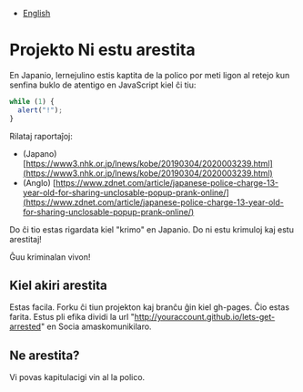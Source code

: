 - [English](README.en.md)

# Projekto Ni estu arestita

En Japanio, lernejulino estis kaptita de la polico por meti ligon al retejo kun senfina buklo de atentigo en JavaScript kiel ĉi tiu:

```js
while (1) {
  alert("!");
}
```

Rilataj raportaĵoj:

- (Japano) [https://www3.nhk.or.jp/lnews/kobe/20190304/2020003239.html](https://www3.nhk.or.jp/lnews/kobe/20190304/2020003239.html)
- (Anglo) [https://www.zdnet.com/article/japanese-police-charge-13-year-old-for-sharing-unclosable-popup-prank-online/](https://www.zdnet.com/article/japanese-police-charge-13-year-old-for-sharing-unclosable-popup-prank-online/)

Do ĉi tio estas rigardata kiel "krimo" en Japanio. Do ni estu krimuloj kaj estu arestitaj!

Ĝuu kriminalan vivon!

## Kiel akiri arestita

Estas facila. Forku ĉi tiun projekton kaj branĉu ĝin kiel gh-pages. Ĉio estas farita. Estus pli efika dividi la url "http://youraccount.github.io/lets-get-arrested" en Socia amaskomunikilaro.


## Ne arestita?

Vi povas kapitulacigi vin al la polico.
